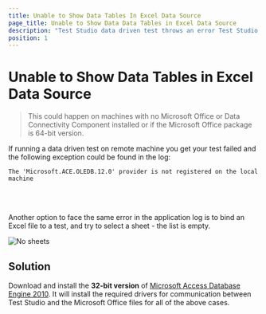 ```yaml
---
title: Unable to Show Data Tables In Excel Data Source
page_title: Unable to Show Data Data Tables in Excel Data Source
description: "Test Studio data driven test throws an error Test Studio data bound test cannot bind excel file cannot select the sheets from the bound excel file error: The 'Microsoft.ACE.OLEDB.12.0' provider is not registered on the local machine"
position: 1
---
```

# Unable to Show Data Tables in Excel Data Source

> This could happen on machines with no Microsoft Office or Data Connectivity Component installed or if the Microsoft Office package is 64-bit version.

If running a data driven test on remote machine you get your test failed and the following exception could be found in the log:

```
The 'Microsoft.ACE.OLEDB.12.0' provider is not registered on the local machine
```

<br>
<br>

Another option to face the same error in the application log is to bind an Excel file to a test, and try to select a sheet - the list is empty. 

![No sheets][1]

## Solution

Download and install the **32-bit version** of <a href="https://www.microsoft.com/en-us/download/details.aspx?id=13255" target="_blank">Microsoft Access Database Engine 2010</a>. It will install the required drivers for communication between Test Studio and the Microsoft Office files for all of the above cases.

[1]: /img/troubleshooting-guide/test-execution-problems-tg/unable-to-show-data/fig1.png